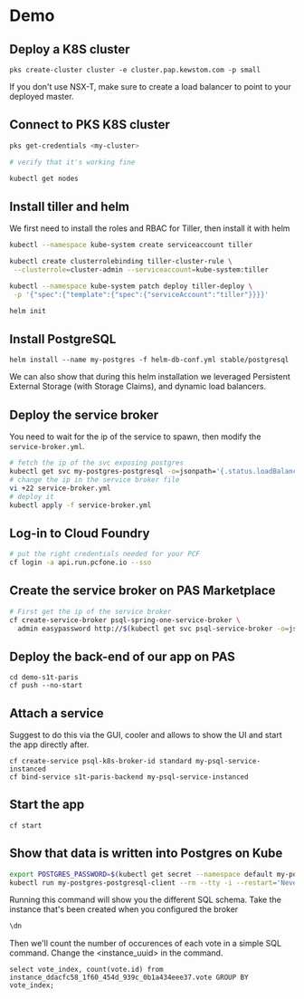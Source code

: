 # Demo

## Deploy a K8S cluster

```
pks create-cluster cluster -e cluster.pap.kewstom.com -p small
```

If you don't use NSX-T, make sure to create a load balancer to point to your deployed master.

## Connect to PKS K8S cluster 

```sh
pks get-credentials <my-cluster>

# verify that it's working fine

kubectl get nodes
```

## Install tiller and helm

We first need to install the roles and RBAC for Tiller, then install it with helm

```sh
kubectl --namespace kube-system create serviceaccount tiller

kubectl create clusterrolebinding tiller-cluster-rule \
 --clusterrole=cluster-admin --serviceaccount=kube-system:tiller

kubectl --namespace kube-system patch deploy tiller-deploy \
 -p '{"spec":{"template":{"spec":{"serviceAccount":"tiller"}}}}' 

helm init
```

## Install PostgreSQL

```
helm install --name my-postgres -f helm-db-conf.yml stable/postgresql
```

We can also show that during this helm installation we leveraged Persistent External Storage (with Storage Claims), and dynamic load balancers.

## Deploy the service broker

You need to wait for the ip of the service to spawn, then modify the `service-broker.yml`.

```sh
# fetch the ip of the svc exposing postgres
kubectl get svc my-postgres-postgresql -o=jsonpath='{.status.loadBalancer.ingress[0].ip}'
# change the ip in the service broker file
vi +22 service-broker.yml
# deploy it
kubectl apply -f service-broker.yml
```

## Log-in to Cloud Foundry

```sh
# put the right credentials needed for your PCF
cf login -a api.run.pcfone.io --sso
```

## Create the service broker on PAS Marketplace

```sh
# First get the ip of the service broker
cf create-service-broker psql-spring-one-service-broker \
  admin easypassword http://$(kubectl get svc psql-service-broker -o=jsonpath='{.status.loadBalancer.ingress[0].ip}') --space-scoped
```

## Deploy the back-end of our app on PAS

```
cd demo-s1t-paris
cf push --no-start
```

## Attach a service

Suggest to do this via the GUI, cooler and allows to show the UI and start the app directly after.

```
cf create-service psql-k8s-broker-id standard my-psql-service-instanced
cf bind-service s1t-paris-backend my-psql-service-instanced
```

## Start the app

```
cf start
```

## Show that data is written into Postgres on Kube

```sh
export POSTGRES_PASSWORD=$(kubectl get secret --namespace default my-postgres-postgresql -o jsonpath="{.data.postgresql-password}" | base64 --decode)
kubectl run my-postgres-postgresql-client --rm --tty -i --restart='Never' --namespace default --image docker.io/bitnami/postgresql:10.7.0 --env="PGPASSWORD=$POSTGRES_PASSWORD" --command -- psql --host my-postgres-postgresql -U postgres -d mydb
```

Running this command will show you the different SQL schema. Take the instance that's been created when you configured the broker

```sql
\dn
```

Then we'll count the number of occurences of each vote in a simple SQL command. Change the <instance_uuid> in the command.


```
select vote_index, count(vote.id) from instance_ddacfc58_1f60_454d_939c_0b1a434eee37.vote GROUP BY vote_index;
```